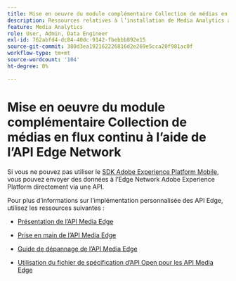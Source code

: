 ```yaml
---
title: Mise en oeuvre du module complémentaire Collection de médias en flux continu à l’aide de l’API Edge Network
description: Ressources relatives à l’installation de Media Analytics avec l’API Edge Experience Platform.
feature: Media Analytics
role: User, Admin, Data Engineer
exl-id: 762abfd4-dc84-40dc-9142-fbebbb892e15
source-git-commit: 380d3ea192162226816d2e269e5cca20f981ac0f
workflow-type: tm+mt
source-wordcount: '104'
ht-degree: 0%

---
```


# Mise en oeuvre du module complémentaire Collection de médias en flux continu à l’aide de l’API Edge Network

Si vous ne pouvez pas utiliser le [SDK Adobe Experience Platform Mobile](/help/implementation/edge/implementation-edge.md), vous pouvez envoyer des données à l’Edge Network Adobe Experience Platform directement via une API.

Pour plus d’informations sur l’implémentation personnalisée des API Edge, utilisez les ressources suivantes :

* [Présentation de l’API Media Edge](https://developer.adobe.com/cja-apis/docs/endpoints/media-edge/)

* [Prise en main de l’API Media Edge](https://developer.adobe.com/cja-apis/docs/endpoints/media-edge/getting-started/)

* [Guide de dépannage de l’API Media Edge](https://developer.adobe.com/cja-apis/docs/endpoints/media-edge/troubleshooting/)

* [Utilisation du fichier de spécification d’API Open pour les API Media Edge](https://developer.adobe.com/data-collection-apis/docs/api/media-edge/)

